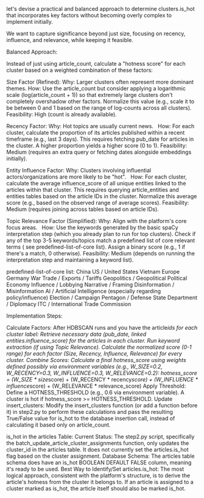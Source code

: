 let's devise a practical and balanced approach to determine clusters.is_hot that incorporates key factors without becoming overly complex to implement initially.

We want to capture significance beyond just size, focusing on recency, influence, and relevance, while keeping it feasible.

Balanced Approach:

Instead of just using article_count, calculate a "hotness score" for each cluster based on a weighted combination of these factors:

Size Factor (Refined):
Why: Larger clusters often represent more dominant themes.
How: Use the article_count but consider applying a logarithmic scale (log(article_count + 1)) so that extremely large clusters don't completely overshadow other factors. Normalize this value (e.g., scale it to be between 0 and 1 based on the range of log-counts across all clusters).
Feasibility: High (count is already available).

Recency Factor:
Why: Hot topics are usually current news.  
How: For each cluster, calculate the proportion of its articles published within a recent timeframe (e.g., last 3 days). This requires fetching pub_date for articles in the cluster. A higher proportion yields a higher score (0 to 1).
Feasibility: Medium (requires an extra query or fetching dates alongside embeddings initially).

Entity Influence Factor:
Why: Clusters involving influential actors/organizations are more likely to be "hot".  
How: For each cluster, calculate the average influence_score of all unique entities linked to the articles within that cluster. This requires querying article_entities and entities tables based on the article IDs in the cluster. Normalize this average score (e.g., based on the observed range of average scores).
Feasibility: Medium (requires joining across tables based on article IDs).

Topic Relevance Factor (Simplified):
Why: Align with the platform's core focus areas.  
How: Use the keywords generated by the basic spaCy interpretation step (which you already plan to run for top clusters). Check if any of the top 3-5 keywords/topics match a predefined list of core relevant terms ( see predefined-list-of-core list). Assign a binary score (e.g., 1 if there's a match, 0 otherwise).
Feasibility: Medium (depends on running the interpretation step and maintaining a keyword list).

predefined-list-of-core list:
China
US / United States
Vietnam
Europe
Germany
War
Trade / Exports / Tariffs
Geopolitics / Geopolitical
Political Economy
Influence / Lobbying
Narrative / Framing
Disinformation / Misinformation
AI / Artificial Intelligence (especially regarding policy/influence)
Election / Campaign
Pentagon / Defense
State Department / Diplomacy
ITC / International Trade Commission

Implementation Steps:

Calculate Factors: After HDBSCAN runs and you have the article*ids for each cluster label:
Retrieve necessary data (pub_date, linked entities.influence_score) for the articles in each cluster.
Run keyword extraction (if using Topic Relevance).
Calculate the normalized score (0-1 range) for each factor (Size, Recency, Influence, Relevance) for every cluster.
Combine Scores: Calculate a final hotness_score using weights defined possibly via environment variables (e.g., W_SIZE=0.2, W_RECENCY=0.3, W_INFLUENCE=0.3, W_RELEVANCE=0.2): hotness_score = (W_SIZE * size*score) + (W_RECENCY * recency*score) + (W_INFLUENCE * influence*score) + (W_RELEVANCE * relevance_score)
Apply Threshold: Define a HOTNESS_THRESHOLD (e.g., 0.6 via environment variable). A cluster is hot if hotness_score >= HOTNESS_THRESHOLD.
Update insert_clusters: Modify the insert_clusters function (or add a function before it) in step2.py to perform these calculations and pass the resulting True/False value for is_hot to the database insertion call, instead of calculating it based only on article_count.

is_hot in the articles Table:
Current Status: The step2.py script, specifically the batch_update_article_cluster_assignments function, only updates the cluster_id in the articles table. It does not currently set the articles.is_hot flag based on the cluster assignment.
Database Schema: The articles table schema does have an is_hot BOOLEAN DEFAULT FALSE column, meaning it's ready to be used.
Best Way to Identify/Set articles.is_hot: The most logical approach, consistent with the platform's structure, is to derive the article's hotness from the cluster it belongs to. If an article is assigned to a cluster marked as is_hot, the article itself should also be marked is_hot.
